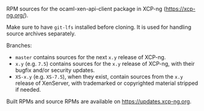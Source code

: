 RPM sources for the ocaml-xen-api-client package in XCP-ng (https://xcp-ng.org/).

Make sure to have `git-lfs` installed before cloning. It is used for handling source archives separately.

Branches:
* `master` contains sources for the next `x.y` release of XCP-ng.
* `x.y` (e.g. `7.5`) contains sources for the `x.y` release of XCP-ng, with their bugfix and/or security updates.
* `XS-x.y` (e.g. `XS-7.5`), when they exist, contain sources from the `x.y` release of XenServer, with trademarked or copyrighted material stripped if needed.

Built RPMs and source RPMs are available on https://updates.xcp-ng.org.
